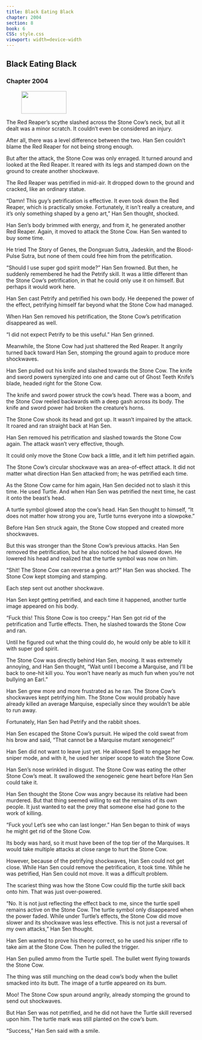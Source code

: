 ```yaml
---
title: Black Eating Black
chapter: 2004
section: 8
book: 6
CSS: style.css
viewport: width=device-width
---
```


## Black Eating Black

### Chapter 2004

<figure>
	<img src="../Images/gem.gif" alt="" id="gem" width="120" height="60" />
</figure>

The Red Reaper’s scythe slashed across the Stone Cow’s neck, but all it dealt was a minor scratch. It couldn’t even be considered an injury.

After all, there was a level difference between the two. Han Sen couldn’t blame the Red Reaper for not being strong enough.

But after the attack, the Stone Cow was only enraged. It turned around and looked at the Red Reaper. It reared with its legs and stamped down on the ground to create another shockwave.

The Red Reaper was petrified in mid-air. It dropped down to the ground and cracked, like an ordinary statue.

“Damn! This guy’s petrification is effective. It even took down the Red Reaper, which is practically smoke. Fortunately, it isn’t really a creature, and it’s only something shaped by a geno art,” Han Sen thought, shocked.

Han Sen’s body brimmed with energy, and from it, he generated another Red Reaper. Again, it moved to attack the Stone Cow. Han Sen wanted to buy some time.

He tried The Story of Genes, the Dongxuan Sutra, Jadeskin, and the Blood-Pulse Sutra, but none of them could free him from the petrification.

“Should I use super god spirit mode?” Han Sen frowned. But then, he suddenly remembered he had the Petrify skill. It was a little different than the Stone Cow’s petrification, in that he could only use it on himself. But perhaps it would work here.

Han Sen cast Petrify and petrified his own body. He deepened the power of the effect, petrifying himself far beyond what the Stone Cow had managed.

When Han Sen removed his petrification, the Stone Cow’s petrification disappeared as well.

“I did not expect Petrify to be this useful.” Han Sen grinned.

Meanwhile, the Stone Cow had just shattered the Red Reaper. It angrily turned back toward Han Sen, stomping the ground again to produce more shockwaves.

Han Sen pulled out his knife and slashed towards the Stone Cow. The knife and sword powers synergized into one and came out of Ghost Teeth Knife’s blade, headed right for the Stone Cow.

The knife and sword power struck the cow’s head. There was a boom, and the Stone Cow reeled backwards with a deep gash across its body. The knife and sword power had broken the creature’s horns.

The Stone Cow shook its head and got up. It wasn’t impaired by the attack. It roared and ran straight back at Han Sen.

Han Sen removed his petrification and slashed towards the Stone Cow again. The attack wasn’t very effective, though.

It could only move the Stone Cow back a little, and it left him petrified again.

The Stone Cow’s circular shockwave was an area-of-effect attack. It did not matter what direction Han Sen attacked from; he was petrified each time.

As the Stone Cow came for him again, Han Sen decided not to slash it this time. He used Turtle. And when Han Sen was petrified the next time, he cast it onto the beast’s head.

A turtle symbol glowed atop the cow’s head. Han Sen thought to himself, “It does not matter how strong you are, Turtle turns everyone into a slowpoke.”

Before Han Sen struck again, the Stone Cow stopped and created more shockwaves.

But this was stronger than the Stone Cow’s previous attacks. Han Sen removed the petrification, but he also noticed he had slowed down. He lowered his head and realized that the turtle symbol was now on him.

“Shit! The Stone Cow can reverse a geno art?” Han Sen was shocked. The Stone Cow kept stomping and stamping.

Each step sent out another shockwave.

Han Sen kept getting petrified, and each time it happened, another turtle image appeared on his body.

“Fuck this! This Stone Cow is too creepy.” Han Sen got rid of the petrification and Turtle effects. Then, he slashed towards the Stone Cow and ran.

Until he figured out what the thing could do, he would only be able to kill it with super god spirit.

The Stone Cow was directly behind Han Sen, mooing. It was extremely annoying, and Han Sen thought, “Wait until I become a Marquise, and I’ll be back to one-hit kill you. You won’t have nearly as much fun when you’re not bullying an Earl.”

Han Sen grew more and more frustrated as he ran. The Stone Cow’s shockwaves kept petrifying him. The Stone Cow would probably have already killed an average Marquise, especially since they wouldn’t be able to run away.

Fortunately, Han Sen had Petrify and the rabbit shoes.

Han Sen escaped the Stone Cow’s pursuit. He wiped the cold sweat from his brow and said, “That cannot be a Marquise mutant xenogeneic!”

Han Sen did not want to leave just yet. He allowed Spell to engage her sniper mode, and with it, he used her sniper scope to watch the Stone Cow.

Han Sen’s nose wrinkled in disgust. The Stone Cow was eating the other Stone Cow’s meat. It swallowed the xenogeneic gene heart before Han Sen could take it.

Han Sen thought the Stone Cow was angry because its relative had been murdered. But that thing seemed willing to eat the remains of its own people. It just wanted to eat the prey that someone else had gone to the work of killing.

“Fuck you! Let’s see who can last longer.” Han Sen began to think of ways he might get rid of the Stone Cow.

Its body was hard, so it must have been of the top tier of the Marquises. It would take multiple attacks at close range to hurt the Stone Cow.

However, because of the petrifying shockwaves, Han Sen could not get close. While Han Sen could remove the petrification, it took time. While he was petrified, Han Sen could not move. It was a difficult problem.

The scariest thing was how the Stone Cow could flip the turtle skill back onto him. That was just over-powered.

“No. It is not just reflecting the effect back to me, since the turtle spell remains active on the Stone Cow. The turtle symbol only disappeared when the power faded. While under Turtle’s effects, the Stone Cow did move slower and its shockwave was less effective. This is not just a reversal of my own attacks,” Han Sen thought.

Han Sen wanted to prove his theory correct, so he used his sniper rifle to take aim at the Stone Cow. Then he pulled the trigger.

Han Sen pulled ammo from the Turtle spell. The bullet went flying towards the Stone Cow.

The thing was still munching on the dead cow’s body when the bullet smacked into its butt. The image of a turtle appeared on its bum.

Moo! The Stone Cow spun around angrily, already stomping the ground to send out shockwaves.

But Han Sen was not petrified, and he did not have the Turtle skill reversed upon him. The turtle mark was still planted on the cow’s bum.

“Success,” Han Sen said with a smile.